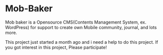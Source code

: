 Mob-Baker
=========

Mob baker is a Opensource CMS(Contents Management System, ex. WordPress) for support to create own Mobile community, journal, and lots more.

This project just started a month ago and i need a help to do this project. If you got interest in this project, Please participate!
